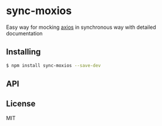 # sync-moxios
Easy way for mocking [axios](https://github.com/axios/axios) in synchronous way with detailed documentation

## Installing

```bash
$ npm install sync-moxios --save-dev
```

## API



## License

MIT